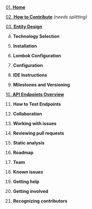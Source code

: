[01. **Home**](https://github.com/scaleracademy/twitter-backend/wiki)

[02. **How to Contribute**](https://github.com/scaleracademy/twitter-backend/wiki/How-to-Contribute) _(needs splitting)_

[03. **Entity Design**](https://github.com/scaleracademy/twitter-backend/wiki/Entity-Design)

04. **Technology Selection**

05. **Installation**

06. **Lombok Configuration**

07. **Configuration**

08. **IDE Instructions**

09. **Milestones and Versioning**

[10. **API Endpoints Overview**](https://github.com/scaleracademy/twitter-backend/wiki/API-Endpoints)

11. **How to Test Endpoints**

12. **Collaboration**

13. **Working with issues**

14. **Reviewing pull requests**

15. **Static analysis**

16. **Roadmap**

17. **Team**

18. **Known issues**

19. **Getting help**

20. **Getting involved**

21. **Recognizing contributors**

